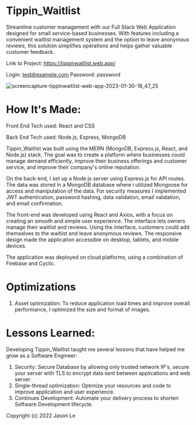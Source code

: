 # Tippin_Waitlist
Streamline customer management with our Full Stack Web Application designed for small service-based businesses. With features including a convenient waitlist management system and the option to leave anonymous reviews, this solution simplifies operations and helps gather valuable customer feedback.

Link to Project: https://tippinwaitlist.web.app/

Login: test@example.com
Password: password

![screencapture-tippinwaitlist-web-app-2023-01-30-18_47_25](https://user-images.githubusercontent.com/11216742/215650033-87cfb1a8-ac6f-4fd3-8c49-6f85727a401a.png)

# How It's Made:

Front End
Tech used: React and CSS

Back End
Tech used: Node.js, Express, MongoDB

Tippin_Waitlist was built using the MERN (MongoDB, Express.js, React, and Node.js) stack. The goal was to create a platform where businesses could manage demand efficiently, improve their business offerings and customer service, and improve their company's online reputation.

On the back-end, I set up a Node.js server using Express.js for API routes. The data was stored in a MongoDB database where i utilized Mongoose for access and manipulation of the data. For security measures I implemented JWT authentication, password hashing, data validation, email validation, and email confirmation.

The front-end was developed using React and Axios, with a focus on creating an smooth and simple user experience. The interface lets owners manage their waitlist and reviews. Using the interface, customers could add themselves to the waitlist and leave anonymous reviews. The responsive design made the application accessible on desktop, tablets, and mobile devices.

The application was deployed on cloud platforms, using a combination of Firebase and Cyclic.

# Optimizations
 1. Asset optimization: To reduce application load times and improve overall performance, I optimized the size and format of images.

# Lessons Learned:
Developing Tippin_Waitlist taught me several lessons that have helped me grow as a Software Engineer:

1. Security: Secure Database by allowing only trusted network IP's, secure your server with TLS to encrypt data sent between applications and web server.
2. Single-thread optimization: Optimize your resources and code to improve application and user experience.
3. Continues Development: Automate your delivery process to shorten Software Development lifecycle.

Copyright (c) 2022 Jason Le
